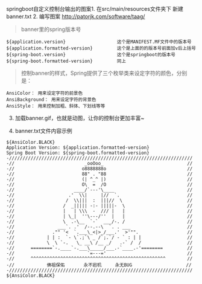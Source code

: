springboot自定义控制台输出的图案1. 在src/main/resources文件夹下 新建banner.txt
2. 编写图案 http://patorjk.com/software/taag/

> banner里的spring版本号

    ${application.version}                   这个是MANIFEST.MF文件中的版本号  
    ${application.formatted-version}         这个是上面的的版本号前面加v后上括号  
    ${spring-boot.version}                   这个是springboot的版本号  
    ${spring-boot.formatted-version}         同上  


> 控制banner的样式，Spring提供了三个枚举类来设定字符的颜色，分别是：

    AnsiColor： 用来设定字符的前景色
    AnsiBackground： 用来设定字符的背景色
    AnsiStyle： 用来控制加粗、斜体、下划线等等
3. 加载banner.gif，也就是动图，让你的控制台更加丰富~

4. banner.txt文件内容示例
```
${AnsiColor.BLACK}
Application Version: ${application.formatted-version}
Spring Boot Version: ${spring-boot.formatted-version}
-////////////////////////////////////////////////////////////////////
-//                          _ooOoo_                               //
-//                         o8888888o                              //
-//                         88" . "88                              //
-//                         (| ^_^ |)                              //
-//                         O\  =  /O                              //
-//                      ____/`---'\____                           //
-//                    .'  \\|     |//  `.                         //
-//                   /  \\|||  :  |||//  \                        //
-//                  /  _||||| -:- |||||-  \                       //
-//                  |   | \\\  -  /// |   |                       //
-//                  | \_|  ''\---/''  |   |                       //
-//                  \  .-\__  `-`  ___/-. /                       //
-//                ___`. .'  /--.--\  `. . ___                     //
-//              ."" '<  `.___\_<|>_/___.'  >'"".                  //
-//            | | :  `- \`.;`\ _ /`;.`/ - ` : | |                 //
-//            \  \ `-.   \_ __\ /__ _/   .-` /  /                 //
-//      ========`-.____`-.___\_____/___.-`____.-'========         //
-//                           `=---='                              //
-//      ^^^^^^^^^^^^^^^^^^^^^^^^^^^^^^^^^^^^^^^^^^^^^^^^^^        //
-//            佛祖保佑       永不宕机     永无BUG                    //
-////////////////////////////////////////////////////////////////////
${AnsiColor.BLACK}
```